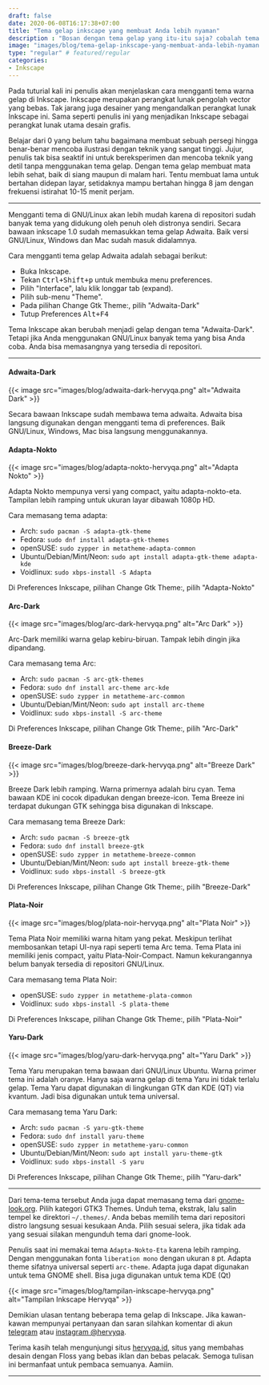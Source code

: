 ```yaml
---
draft: false
date: 2020-06-08T16:17:38+07:00
title: "Tema gelap inkscape yang membuat Anda lebih nyaman"
description : "Bosan dengan tema gelap yang itu-itu saja? cobalah tema gelap yang sepert ini."
image: "images/blog/tema-gelap-inkscape-yang-membuat-anda-lebih-nyaman.png"
type: "regular" # featured/regular
categories:
- Inkscape
---
```


Pada tuturial kali ini penulis akan menjelaskan cara mengganti tema warna gelap di Inkscape.
Inkscape merupakan perangkat lunak pengolah vector yang bebas. Tak jarang juga desainer yang mengandalkan perangkat lunak Inkscape ini.
Sama seperti penulis ini yang menjadikan Inkscape sebagai perangkat lunak utama desain grafis.

Belajar dari 0 yang belum tahu bagaimana membuat sebuah persegi hingga benar-benar mencoba ilustrasi dengan teknik yang sangat tinggi.
Jujur, penulis tak bisa seaktif ini untuk bereksperimen dan mencoba teknik yang detil tanpa menggunakan tema gelap.
Dengan tema gelap membuat mata lebih sehat, baik di siang maupun di malam hari.
Tentu membuat lama untuk bertahan didepan layar, setidaknya mampu bertahan hingga 8 jam dengan frekuensi istirahat 10-15 menit perjam.

***

Mengganti tema di GNU/Linux akan lebih mudah karena di repositori sudah banyak tema yang didukung oleh penuh oleh distronya sendiri.
Secara bawaan inkscape 1.0 sudah memasukkan tema gelap Adwaita.
Baik versi GNU/Linux, Windows dan Mac sudah masuk didalamnya.

Cara mengganti tema gelap Adwaita adalah sebagai berikut:

- Buka Inkscape.
- Tekan <kbd><kbd>Ctrl</kbd>+<kbd>Shift</kbd>+<kbd>p</kbd></kbd> untuk membuka menu preferences.
- Pilih "Interface", lalu klik longgar tab (expand).
- Pilih sub-menu "Theme".
- Pada pilihan Change Gtk Theme:, pilih "Adwaita-Dark"
- Tutup Preferences <kbd><kbd>Alt</kbd>+<kbd>F4</kbd>

Tema Inkscape akan berubah menjadi gelap dengan tema "Adwaita-Dark".
Tetapi jika Anda menggunakan GNU/Linux banyak tema yang bisa Anda coba.
Anda bisa memasangnya yang tersedia di repositori.

***

#### Adwaita-Dark

{{< image src="images/blog/adwaita-dark-hervyqa.png" alt="Adwaita Dark" >}}

Secara bawaan Inkscape sudah membawa tema adwaita.
Adwaita bisa langsung digunakan dengan mengganti tema di preferences.
Baik GNU/Linux, Windows, Mac bisa langsung menggunakannya.

#### Adapta-Nokto

{{< image src="images/blog/adapta-nokto-hervyqa.png" alt="Adapta Nokto" >}}

Adapta Nokto mempunya versi yang compact, yaitu adapta-nokto-eta.
Tampilan lebih ramping untuk ukuran layar dibawah 1080p HD.

Cara memasang tema adapta:
- Arch: `sudo pacman -S adapta-gtk-theme`
- Fedora: `sudo dnf install adapta-gtk-themes`
- openSUSE: `sudo zypper in metatheme-adapta-common`
- Ubuntu/Debian/Mint/Neon: `sudo apt install adapta-gtk-theme adapta-kde`
- Voidlinux: `sudo xbps-install -S Adapta`

Di Preferences Inkscape, pilihan Change Gtk Theme:, pilih "Adapta-Nokto"

#### Arc-Dark

{{< image src="images/blog/arc-dark-hervyqa.png" alt="Arc Dark" >}}

Arc-Dark memiliki warna gelap kebiru-biruan.
Tampak lebih dingin jika dipandang.

Cara memasang tema Arc:
- Arch: `sudo pacman -S arc-gtk-themes`
- Fedora: `sudo dnf install arc-theme arc-kde`
- openSUSE: `sudo zypper in metatheme-arc-common`
- Ubuntu/Debian/Mint/Neon: `sudo apt install arc-theme`
- Voidlinux: `sudo xbps-install -S arc-theme`

Di Preferences Inkscape, pilihan Change Gtk Theme:, pilih "Arc-Dark"

#### Breeze-Dark

{{< image src="images/blog/breeze-dark-hervyqa.png" alt="Breeze Dark" >}}

Breeze Dark lebih ramping. Warna primernya adalah biru cyan.
Tema bawaan KDE ini cocok dipadukan dengan breeze-icon.
Tema Breeze ini terdapat dukungan GTK sehingga bisa digunakan di Inkscape.

Cara memasang tema Breeze Dark:
- Arch: `sudo pacman -S breeze-gtk`
- Fedora: `sudo dnf install breeze-gtk`
- openSUSE: `sudo zypper in metatheme-breeze-common`
- Ubuntu/Debian/Mint/Neon: `sudo apt install breeze-gtk-theme`
- Voidlinux: `sudo xbps-install -S breeze-gtk`

Di Preferences Inkscape, pilihan Change Gtk Theme:, pilih "Breeze-Dark"

#### Plata-Noir

{{< image src="images/blog/plata-noir-hervyqa.png" alt="Plata Noir" >}}

Tema Plata Noir memiliki warna hitam yang pekat.
Meskipun terlihat membosankan tetapi UI-nya rapi seperti tema Arc tema.
Tema Plata ini memiliki jenis compact, yaitu Plata-Noir-Compact.
Namun kekurangannya belum banyak tersedia di repositori GNU/Linux.

Cara memasang tema Plata Noir:
- openSUSE: `sudo zypper in metatheme-plata-common`
- Voidlinux: `sudo xbps-install -S plata-theme`

Di Preferences Inkscape, pilihan Change Gtk Theme:, pilih "Plata-Noir"

#### Yaru-Dark

{{< image src="images/blog/yaru-dark-hervyqa.png" alt="Yaru Dark" >}}

Tema Yaru merupakan tema bawaan dari GNU/Linux Ubuntu.
Warna primer tema ini adalah oranye.
Hanya saja warna gelap di tema Yaru ini tidak terlalu gelap.
Tema Yaru dapat digunakan di lingkungan GTK dan KDE (QT) via kvantum.
Jadi bisa digunakan untuk tema universal.

Cara memasang tema Yaru Dark:
- Arch: `sudo pacman -S yaru-gtk-theme`
- Fedora: `sudo dnf install yaru-theme`
- openSUSE: `sudo zypper in metatheme-yaru-common`
- Ubuntu/Debian/Mint/Neon: `sudo apt install yaru-theme-gtk`
- Voidlinux: `sudo xbps-install -S yaru`

Di Preferences Inkscape, pilihan Change Gtk Theme:, pilih "Yaru-dark"

***

Dari tema-tema tersebut Anda juga dapat memasang tema dari [gnome-look.org](https://www.gnome-look.org/browse/cat/135/ord/rating/).
Pilih kategori GTK3 Themes.
Unduh tema, ekstrak, lalu salin tempel ke direktori ``~/.themes/``.
Anda bebas memilih tema dari repositori distro langsung sesuai kesukaan Anda.
Pilih sesuai selera, jika tidak ada yang sesuai silakan mengunduh tema dari gnome-look.

Penulis saat ini memakai tema `Adapta-Nokto-Eta` karena lebih ramping.
Dengan menggunakan fonta `liberation mono` dengan ukuran `8` pt.
Adapta theme sifatnya universal seperti `arc-theme`.
Adapta juga dapat digunakan untuk tema GNOME shell.
Bisa juga digunakan untuk tema KDE (Qt)

{{< image src="images/blog/tampilan-inkscape-hervyqa.png" alt="Tampilan Inkscape Hervyqa" >}}

Demikian ulasan tentang beberapa tema gelap di Inkscape.
Jika kawan-kawan mempunyai pertanyaan dan saran silahkan komentar di akun [telegram](https://t.me/hervyqa) atau [instagram @hervyqa](https://instagram.com/hervyqa).

Terima kasih telah mengunjungi situs [hervyqa.id](https://hervyqa.id), situs yang membahas desain dengan Floss yang bebas iklan dan bebas pelacak.
Semoga tulisan ini bermanfaat untuk pembaca semuanya. Aamiin.

***

[Inkscape]:https://www.inkscape.org
[Gimp]:https://www.gimp.org

[GNOME.ID]:https://www.gnome.id
[BUKU CC-ID]:https://bit.ly/madewithccID
[Wikimedia]:https://www.wikkimedia.org/

[Behance]:https://www.b.net
[Dribbble]:https://www.dribbble.com

[AdobeStock]:https//www.stock.adobe.com
[123rf]:https//www.123rf.com
[Freepik]:https//www.freepik.com
[Dreamstime]:https//www.dreamstime.com
[Shutterstock]:https://submit.shutterstock.com/?ref=238649869

[Hervyqa]:https://hervyqa.id
[Manjaro-X]:https://manjaro-x.id
[Inkporter]:https://github.com/raniaamina/inkporter
